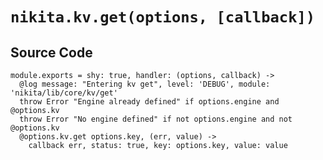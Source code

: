 
# `nikita.kv.get(options, [callback])`

## Source Code

    module.exports = shy: true, handler: (options, callback) ->
      @log message: "Entering kv get", level: 'DEBUG', module: 'nikita/lib/core/kv/get'
      throw Error "Engine already defined" if options.engine and @options.kv
      throw Error "No engine defined" if not options.engine and not @options.kv
      @options.kv.get options.key, (err, value) ->
        callback err, status: true, key: options.key, value: value
